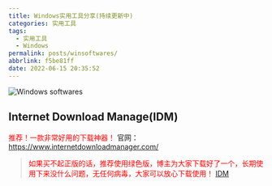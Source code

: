 ```yaml
---
title: Windows实用工具分享(持续更新中)
categories: 实用工具
tags:
  - 实用工具
  - Windows
permalink: posts/winsoftwares/
abbrlink: f5be81ff
date: 2022-06-15 20:35:52
---
```


![Windows softwares](https://img-niufuyu.vercel.app/Onedrive/winsoftwares.png "Windows softwares")
<!-- more -->

## Internet Download Manage(IDM)
<font color="red">推荐！一款非常好用的下载神器！</font>
官网：https://www.internetdownloadmanager.com/
> <font color="red">如果买不起正版的话，推荐使用绿色版，博主为大家下载好了一个，长期使用下来没什么问题，无任何病毒，大家可以放心下载使用！</font>
[IDM](https://niufuyu.lanzout.com/iI3B806h0bgb "IDM")

